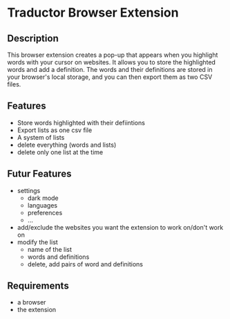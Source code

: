 # Traductor Browser Extension

## Description
This browser extension creates a pop-up that appears when you highlight words with your cursor on websites. It allows you to store the highlighted words and add a definition. The words and their definitions are stored in your browser's local storage, and you can then export them as two CSV files.

## Features
- Store words highlighted with their defiintions
- Export lists as one csv file
- A system of lists
- delete everything (words and lists)
- delete only one list at the time

## Futur Features
- settings
    - dark mode
    - languages
    - preferences
    - ... 
- add/exclude the websites you want the extension to work on/don't work on
- modify the list
    - name of the list
    - words and definitions
    - delete, add pairs of word and definitions

## Requirements
- a browser
- the extension